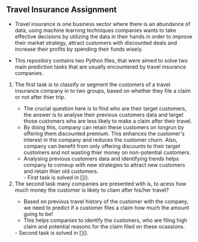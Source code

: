 <h2>Travel Insurance Assignment</h2>

- Travel insurance is one business sector where there is an abundance of data, using machine 
learning techniques companies wants to take effective decisions by utilizing the data in their 
hands in order to improve their market strategy, attract customers with discounted deals and 
increase their profits by spending their funds wisely.

- This repository contains two Python files, that were aimed to solve two main prediction tasks that are usually encountered by travel insurance companies.
<ol>
  <li>The first task is to classify or segment the customers of a travel insurance company in to two groups, based on whether they file a claim or not after thier trip.</li>
  <ul>
  <li>The crucial question here is to find    who are their target customers, the answer is to analyse their previous customers data and target those customers who are less likely to make a claim after their travel.
  <li>By doing this, company can retain these customers on longrun by offering them discounted premium. This enhances the customer's interest in the company and reduces the customer churn. Also, company can benefit from only offering discounts to their target customers and not wasting thier money on non-potential customers. </li>
  <li>Analysing previous customers data and identifying trends helps company to comeup with new strategies to attract new customers and retain thier old customers.</li>
- First task is solved in []().</li>
   </ul>
  <li>The second task many companies are presented with is, to acess how much money the customer is likely to cliam after his/her travel?</li>
  <ul>
  <li>Based on previous travel history of the customer with the company, we need to predict if a customer files a claim how much the amount going to be!</li>
  <li>This helps companies to identify the customers, who are filing high claim and potential reasons for the claim filed on these ocassions.</li>
  </ul>
- Second task is solved in []().
</ol>

  

